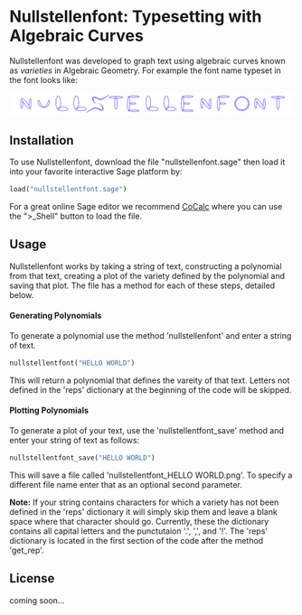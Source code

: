 # Nullstellenfont: Typesetting with Algebraic Curves

Nullstellenfont was developed to graph text using algebraic curves known as *varieties* in Algebraic Geometry. 
For example the font name typeset in the font looks like: 

![Typeset Font Name](https://github.com/bclogsdon/nullstellenfont/blob/master/nullstellenfont_NULLSTELLENFONT.png)


## Installation 
To use Nullstellenfont, download the file "nullstellenfont.sage" then load it into your favorite interactive Sage platform by:

```python
load("nullstellentfont.sage")
```

For a great online Sage editor we recommend [CoCalc](https://cocalc.com) where you can use the ">_Shell" button to load the file. 

## Usage 

Nullstellenfont works by taking a string of text, constructing a polynomial from that text, creating a plot of the variety defined by the polynomial and saving that plot. The file has a method for each of these steps, detailed below. 

#### Generating Polynomials
To generate a polynomial use the method 'nullstellenfont' and enter a string of text.
```python
nullstellentfont("HELLO WORLD")
```
This will return a polynomial that defines the vareity of that text. Letters not defined in the 'reps' dictionary at the beginning of the code will be skipped. 

#### Plotting Polynomials
To generate a plot of your text, use the 'nullstellentfont_save' method and enter your string of text as follows:
```python 
nullstellentfont_save("HELLO WORLD")
```
This will save a file called 'nullstellentfont_HELLO WORLD.png'. To specify a different file name enter that as an optional second parameter. 

__Note:__ If your string contains characters for which a variety has not been defined in the 'reps' dictionary it will simply skip them and leave a blank space where that character should go. Currently, these the dictionary contains all capital letters and the punctutaion '.', ',', and '!'. The 'reps' dictionary is located in the first section of the code after the method 'get_rep'. 

## License 

coming soon...

